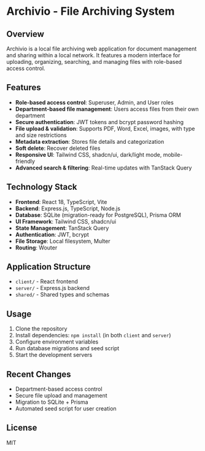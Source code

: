 # Archivio - File Archiving System

## Overview
Archivio is a local file archiving web application for document management and sharing within a local network. It features a modern interface for uploading, organizing, searching, and managing files with role-based access control.

## Features
- **Role-based access control**: Superuser, Admin, and User roles
- **Department-based file management**: Users access files from their own department
- **Secure authentication**: JWT tokens and bcrypt password hashing
- **File upload & validation**: Supports PDF, Word, Excel, images, with type and size restrictions
- **Metadata extraction**: Stores file details and categorization
- **Soft delete**: Recover deleted files
- **Responsive UI**: Tailwind CSS, shadcn/ui, dark/light mode, mobile-friendly
- **Advanced search & filtering**: Real-time updates with TanStack Query

## Technology Stack
- **Frontend**: React 18, TypeScript, Vite
- **Backend**: Express.js, TypeScript, Node.js
- **Database**: SQLite (migration-ready for PostgreSQL), Prisma ORM
- **UI Framework**: Tailwind CSS, shadcn/ui
- **State Management**: TanStack Query
- **Authentication**: JWT, bcrypt
- **File Storage**: Local filesystem, Multer
- **Routing**: Wouter

## Application Structure
- `client/` - React frontend
- `server/` - Express.js backend
- `shared/` - Shared types and schemas

## Usage
1. Clone the repository
2. Install dependencies: `npm install` (in both `client` and `server`)
3. Configure environment variables
4. Run database migrations and seed script
5. Start the development servers

## Recent Changes
- Department-based access control
- Secure file upload and management
- Migration to SQLite + Prisma
- Automated seed script for user creation

## License
MIT
